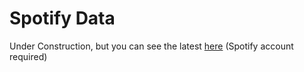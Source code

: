 # Spotify Data

Under Construction, but you can see the latest [here](https://joecal.dev/spotify-data) (Spotify account required)
